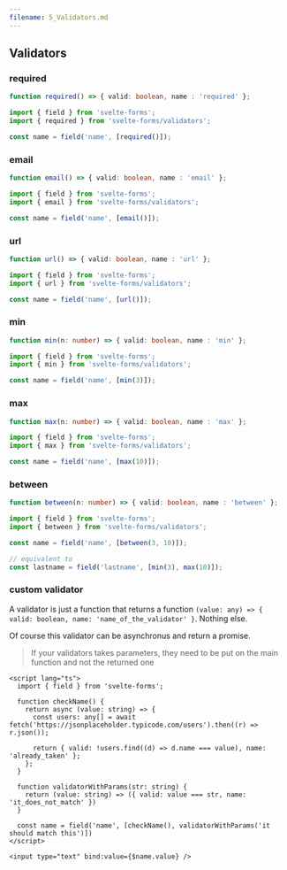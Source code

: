 ```yaml
---
filename: 5_Validators.md
---
```


## Validators

### required

```typescript
function required() => { valid: boolean, name : 'required' };
```

```typescript
import { field } from 'svelte-forms';
import { required } from 'svelte-forms/validators';

const name = field('name', [required()]);
```

### email

```typescript
function email() => { valid: boolean, name : 'email' };
```

```typescript
import { field } from 'svelte-forms';
import { email } from 'svelte-forms/validators';

const name = field('name', [email()]);
```

### url

```typescript
function url() => { valid: boolean, name : 'url' };
```

```typescript
import { field } from 'svelte-forms';
import { url } from 'svelte-forms/validators';

const name = field('name', [url()]);
```

### min

```typescript
function min(n: number) => { valid: boolean, name : 'min' };
```

```typescript
import { field } from 'svelte-forms';
import { min } from 'svelte-forms/validators';

const name = field('name', [min(3)]);
```

### max

```typescript
function max(n: number) => { valid: boolean, name : 'max' };
```

```typescript
import { field } from 'svelte-forms';
import { max } from 'svelte-forms/validators';

const name = field('name', [max(10)]);
```

### between

```typescript
function between(n: number) => { valid: boolean, name : 'between' };
```

```typescript
import { field } from 'svelte-forms';
import { between } from 'svelte-forms/validators';

const name = field('name', [between(3, 10)]);

// equivalent to
const lastname = field('lastname', [min(3), max(10)]);
```

### custom validator

A validator is just a function that returns a function `(value: any) => { valid: boolean, name: 'name_of_the_validator' }`. Nothing else.

Of course this validator can be asynchronus and return a promise.

> If your validators takes parameters, they need to be put on the main function and not the returned one

```svelte
<script lang="ts">
  import { field } from 'svelte-forms';

  function checkName() {
    return async (value: string) => {
      const users: any[] = await fetch('https://jsonplaceholder.typicode.com/users').then((r) => r.json());

      return { valid: !users.find((d) => d.name === value), name: 'already_taken' };
    };
  }

  function validatorWithParams(str: string) {
    return (value: string) => ({ valid: value === str, name: 'it_does_not_match' })
  }

  const name = field('name', [checkName(), validatorWithParams('it should match this')])
</script>

<input type="text" bind:value={$name.value} />
```
